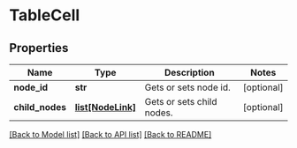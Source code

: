 # TableCell

## Properties
Name | Type | Description | Notes
------------ | ------------- | ------------- | -------------
**node_id** | **str** | Gets or sets node id. | [optional] 
**child_nodes** | [**list[NodeLink]**](NodeLink.md) | Gets or sets child nodes. | [optional] 

[[Back to Model list]](../README.md#documentation-for-models) [[Back to API list]](../README.md#documentation-for-api-endpoints) [[Back to README]](../README.md)


